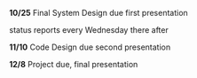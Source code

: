**10/25**
Final System Design due
first presentation

status reports every Wednesday there after

**11/10**
Code Design due
second presentation

**12/8**
Project due, final presentation